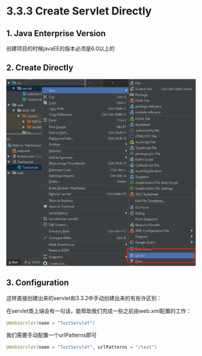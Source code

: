 # 3.3.3 Create Servlet Directly

## 1. Java Enterprise Version

创建项目的时候javaEE的版本必须是6.0以上的

## 2. Create Directly

![](../../.gitbook/assets/image%20%2876%29.png)

## 3. Configuration

这样直接创建出来的servlet和3.3.2中手动创建出来的有些许区别：

在servlet类上端会有一句话，能帮助我们完成一些之前由web.xml配置的工作：

```java
@WebServlet(name = "TestServlet")
```

我们需要手动配置一个urlPatterns即可

```java
@WebServlet(name = "TestServlet", urlPatterns = "/test")
```

